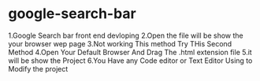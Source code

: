 # google-search-bar
1.Google Search bar front end devloping 
2.Open the file will be show the your browser wep page
3.Not working This method Try THis Second Method
4.Open Your Default Browser And Drag The .html extension file
5.it will be show the Project
6.You Have any Code editor or Text Editor Using to Modify the project
